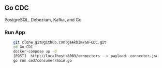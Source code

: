 ## Go CDC
PostgreSQL, Debezium, Kafka, and Go

### Run App
```sh
    git clone git@github.com:geekbim/Go-CDC.git
    cd Go-CDC
    docker-compose up -d
    [POST]  http://localhost:8083/connectors --> payload: connector.json
    go run cmd/consumer/main.go
```